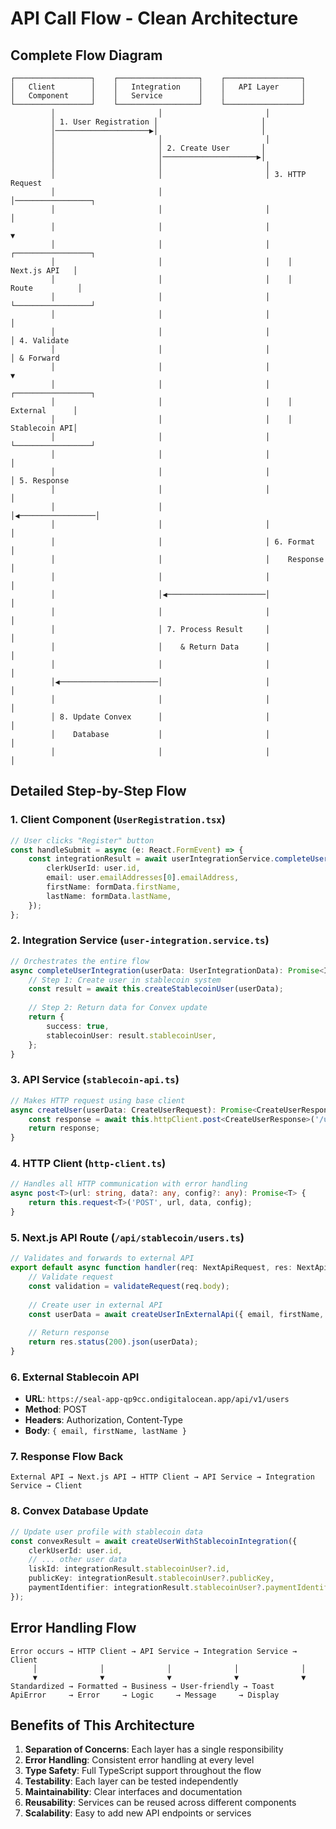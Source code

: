 # API Call Flow - Clean Architecture

## Complete Flow Diagram

```
┌─────────────────┐    ┌──────────────────┐    ┌─────────────────┐
│   Client        │    │   Integration    │    │   API Layer     │
│   Component     │    │   Service        │    │                 │
└─────────────────┘    └──────────────────┘    └─────────────────┘
         │                       │                       │
         │ 1. User Registration │                       │
         │─────────────────────▶│                       │
         │                       │                       │
         │                       │ 2. Create User       │
         │                       │─────────────────────▶│
         │                       │                       │
         │                       │                       │ 3. HTTP Request
         │                       │                       │─────────────────┐
         │                       │                       │                 │
         │                       │                       │                 ▼
         │                       │                       │    ┌─────────────────┐
         │                       │                       │    │   Next.js API   │
         │                       │                       │    │   Route          │
         │                       │                       │    └─────────────────┘
         │                       │                       │                 │
         │                       │                       │                 │ 4. Validate
         │                       │                       │                 │ & Forward
         │                       │                       │                 ▼
         │                       │                       │    ┌─────────────────┐
         │                       │                       │    │   External      │
         │                       │                       │    │   Stablecoin API│
         │                       │                       │    └─────────────────┘
         │                       │                       │                 │
         │                       │                       │                 │ 5. Response
         │                       │                       │                 │
         │                       │                       │◀─────────────────│
         │                       │                       │                 │
         │                       │                       │ 6. Format        │
         │                       │                       │    Response      │
         │                       │                       │                 │
         │                       │◀──────────────────────│                 │
         │                       │                       │                 │
         │                       │ 7. Process Result     │                 │
         │                       │    & Return Data      │                 │
         │                       │                       │                 │
         │◀──────────────────────│                       │                 │
         │                       │                       │                 │
         │ 8. Update Convex      │                       │                 │
         │    Database           │                       │                 │
         │                       │                       │                 │
```

## Detailed Step-by-Step Flow

### 1. **Client Component** (`UserRegistration.tsx`)
```typescript
// User clicks "Register" button
const handleSubmit = async (e: React.FormEvent) => {
    const integrationResult = await userIntegrationService.completeUserIntegration({
        clerkUserId: user.id,
        email: user.emailAddresses[0].emailAddress,
        firstName: formData.firstName,
        lastName: formData.lastName,
    });
};
```

### 2. **Integration Service** (`user-integration.service.ts`)
```typescript
// Orchestrates the entire flow
async completeUserIntegration(userData: UserIntegrationData): Promise<IntegrationResult> {
    // Step 1: Create user in stablecoin system
    const result = await this.createStablecoinUser(userData);
    
    // Step 2: Return data for Convex update
    return {
        success: true,
        stablecoinUser: result.stablecoinUser,
    };
}
```

### 3. **API Service** (`stablecoin-api.ts`)
```typescript
// Makes HTTP request using base client
async createUser(userData: CreateUserRequest): Promise<CreateUserResponse> {
    const response = await this.httpClient.post<CreateUserResponse>('/users', userData);
    return response;
}
```

### 4. **HTTP Client** (`http-client.ts`)
```typescript
// Handles all HTTP communication with error handling
async post<T>(url: string, data?: any, config?: any): Promise<T> {
    return this.request<T>('POST', url, data, config);
}
```

### 5. **Next.js API Route** (`/api/stablecoin/users.ts`)
```typescript
// Validates and forwards to external API
export default async function handler(req: NextApiRequest, res: NextApiResponse) {
    // Validate request
    const validation = validateRequest(req.body);
    
    // Create user in external API
    const userData = await createUserInExternalApi({ email, firstName, lastName });
    
    // Return response
    return res.status(200).json(userData);
}
```

### 6. **External Stablecoin API**
- **URL**: `https://seal-app-qp9cc.ondigitalocean.app/api/v1/users`
- **Method**: POST
- **Headers**: Authorization, Content-Type
- **Body**: `{ email, firstName, lastName }`

### 7. **Response Flow Back**
```
External API → Next.js API → HTTP Client → API Service → Integration Service → Client
```

### 8. **Convex Database Update**
```typescript
// Update user profile with stablecoin data
const convexResult = await createUserWithStablecoinIntegration({
    clerkUserId: user.id,
    // ... other user data
    liskId: integrationResult.stablecoinUser?.id,
    publicKey: integrationResult.stablecoinUser?.publicKey,
    paymentIdentifier: integrationResult.stablecoinUser?.paymentIdentifier,
});
```

## Error Handling Flow

```
Error occurs → HTTP Client → API Service → Integration Service → Client
     │              │              │              │              │
     ▼              ▼              ▼              ▼              ▼
Standardized → Formatted → Business → User-friendly → Toast
ApiError     → Error     → Logic     → Message     → Display
```

## Benefits of This Architecture

1. **Separation of Concerns**: Each layer has a single responsibility
2. **Error Handling**: Consistent error handling at every level
3. **Type Safety**: Full TypeScript support throughout the flow
4. **Testability**: Each layer can be tested independently
5. **Maintainability**: Clear interfaces and documentation
6. **Reusability**: Services can be reused across different components
7. **Scalability**: Easy to add new API endpoints or services 